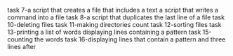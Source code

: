task 7-a script that creates a file that includes a text
a script that writes a command into a file
task 8-a script that duplicates the last line of a file
task 10-deleting files
task 11-making directories count
task 12-sorting files
task 13-printing a list of words
displaying lines containing a pattern
task 15-counting the words
task 16-displaying lines that contain a pattern and three lines after
